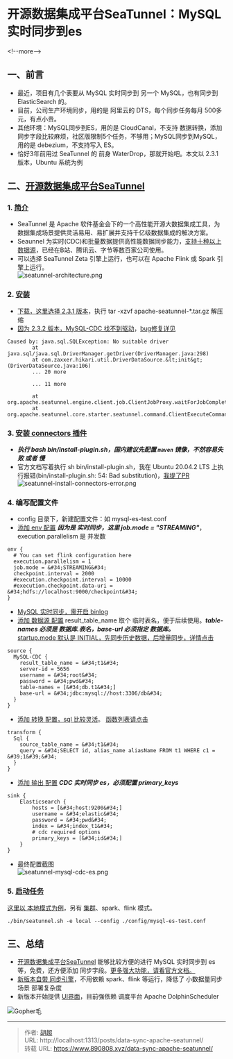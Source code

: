 # 开源数据集成平台SeaTunnel：MySQL实时同步到es


&lt;!--more--&gt;

## 一、前言
- 最近，项目有几个表要从 MySQL 实时同步到 另一个 MySQL，也有同步到 ElasticSearch 的。
- 目前，公司生产环境同步，用的是 阿里云的 DTS，每个同步任务每月 500多元，有点小贵。
- 其他环境：MySQL同步到ES，用的是 CloudCanal，不支持 数据转换，添加同步字段比较麻烦，社区版限制5个任务，不够用；MySQL同步到MySQL，用的是 debezium，不支持写入 ES。
- 恰好3年前用过 SeaTunnel 的 前身 WaterDrop，那就开始吧。本文以 2.3.1 版本，Ubuntu 系统为例

## 二、[开源数据集成平台SeaTunnel](https://github.com/apache/seatunnel)
### 1. [简介](https://seatunnel.apache.org/docs/2.3.1/about)   
- SeaTunnel 是 Apache 软件基金会下的一个高性能开源大数据集成工具，为数据集成场景提供灵活易用、易扩展并支持千亿级数据集成的解决方案。
- Seaunnel 为实时(CDC)和批量数据提供高性能数据同步能力，[支持十种以上数据源](https://seatunnel.apache.org/docs/2.3.1/Connector-v2-release-state)，已经在B站、腾讯云、字节等数百家公司使用。 
- 可以选择 SeaTunnel Zeta 引擎上运行，也可以在 Apache Flink 或 Spark 引擎上运行。   
![seatunnel-architecture.png](https://img.890808.xyz/file/javalover123/2023/07/seatunnel-architecture.png)


### 2. [安装](https://seatunnel.apache.org/docs/2.3.1/start-v2/locally/deployment#step-1-prepare-the-environment)
- [下载，这里选择 2.3.1 版本](https://seatunnel.apache.org/download/)，执行 tar -xzvf apache-seatunnel-*.tar.gz 解压缩  
- [因为 2.3.2 版本，MySQL-CDC 找不到驱动](https://github.com/apache/seatunnel/issues/4959)，[bug修复详见](https://github.com/apache/seatunnel/pull/4945/files)   
```
Caused by: java.sql.SQLException: No suitable driver
        at java.sql/java.sql.DriverManager.getDriver(DriverManager.java:298)
        at com.zaxxer.hikari.util.DriverDataSource.&lt;init&gt;(DriverDataSource.java:106)
        ... 20 more

        ... 11 more

        at org.apache.seatunnel.engine.client.job.ClientJobProxy.waitForJobComplete(ClientJobProxy.java:122)
        at org.apache.seatunnel.core.starter.seatunnel.command.ClientExecuteCommand.execute(ClientExecuteCommand.java:181)
```

### 3. [安装 connectors 插件](https://seatunnel.apache.org/docs/2.3.1/start-v2/locally/deployment#step-3-install-connectors-plugin)
- ***执行 bash bin/install-plugin.sh，国内建议先配置 `maven` 镜像，不然容易失败 或者 慢***
- 官方文档写着执行 sh bin/install-plugin.sh，我在 Ubuntu 20.04.2 LTS 上执行报错(bin/install-plugin.sh: 54: Bad substitution)，[我提了PR](https://github.com/apache/seatunnel-website/pull/253)   
![seatunnel-install-connectors-error.png](https://img.890808.xyz/file/javalover123/2023/07/seatunnel-install-connectors-error.png)


### 4. 编写配置文件
- config 目录下，新建配置文件：如 mysql-es-test.conf
- [添加 env 配置](https://seatunnel.apache.org/docs/2.3.1/start-v2/locally/quick-start-seatunnel-engine#step-2-add-job-config-file-to-define-a-job)
***因为是 实时同步，这里 job.mode = &#34;STREAMING&#34;***，execution.parallelism 是 并发数   
```
env {
  # You can set flink configuration here
  execution.parallelism = 1
  job.mode = &#34;STREAMING&#34;
  checkpoint.interval = 2000
  #execution.checkpoint.interval = 10000
  #execution.checkpoint.data-uri = &#34;hdfs://localhost:9000/checkpoint&#34;
}
```

- [MySQL 实时同步，需开启 binlog](https://debezium.io/documentation/reference/1.6/connectors/mysql.html#setting-up-mysql)
- [添加 数据源 配置](https://seatunnel.apache.org/docs/2.3.1/connector-v2/source/MySQL-CDC#options)
result_table_name 取个 临时表名，便于后续使用。***table-names 必须是 数据库.表名，base-url 必须指定 数据库。***   
[startup.mode 默认是 INITIAL，先同步历史数据，后增量同步，详情点击](https://github.com/apache/seatunnel/blob/3cd51b6defd3ddd3b011cf0f6b48f3c209bf9d22/seatunnel-connectors-v2/connector-cdc/connector-cdc-base/src/main/java/org/apache/seatunnel/connectors/cdc/base/option/StartupMode.java#L27)   
```
source {
  MySQL-CDC {
    result_table_name = &#34;t1&#34;
    server-id = 5656
    username = &#34;root&#34;
    password = &#34;pwd&#34;
    table-names = [&#34;db.t1&#34;]
    base-url = &#34;jdbc:mysql://host:3306/db&#34;
  }
}
```

- [添加 转换 配置，sql 比较灵活](https://seatunnel.apache.org/docs/2.3.1/transform-v2/sql#options)。
[函数列表请点击](https://seatunnel.apache.org/docs/2.3.1/transform-v2/sql-functions)   
```
transform {
  Sql {
    source_table_name = &#34;t1&#34;
    query = &#34;SELECT id, alias_name aliasName FROM t1 WHERE c1 = &#39;1&#39;&#34;
  }
}
```

- [添加 输出 配置](https://seatunnel.apache.org/docs/2.3.1/connector-v2/sink/Elasticsearch#options)
***CDC 实时同步 es，必须配置 primary_keys***   
```
sink {
    Elasticsearch {
        hosts = [&#34;host:9200&#34;]
        username = &#34;elastic&#34;
        password = &#34;pwd&#34;
        index = &#34;index_t1&#34;
        # cdc required options
        primary_keys = [&#34;id&#34;]
    }
}
```

- 最终配置截图   
![seatunnel-mysql-cdc-es.png](https://img.890808.xyz/file/javalover123/2023/07/seatunnel-mysql-cdc-es.png)


### 5. [启动任务](https://seatunnel.apache.org/docs/2.3.1/start-v2/locally/quick-start-seatunnel-engine#step-3-run-seatunnel-application)   
[这里以 本地模式为例](https://seatunnel.apache.org/docs/2.3.1/seatunnel-engine/local-mode)，另有 [集群](https://seatunnel.apache.org/docs/2.3.1/seatunnel-engine/deployment)、spark、flink 模式。   
```shell
./bin/seatunnel.sh -e local --config ./config/mysql-es-test.conf
```

## 三、总结
- [开源数据集成平台SeaTunnel](https://github.com/apache/seatunnel) 能够比较方便的进行 MySQL 实时同步到 es 等，免费，还方便添加 同步字段。[更多强大功能，请看官方文档。](https://seatunnel.apache.org/docs/2.3.1/about)
- [新版本自带 同步引擎](https://seatunnel.apache.org/docs/2.3.1/seatunnel-engine/about)，不用依赖 spark、flink 等运行，降低了 小数据量同步场景 部署复杂度
- 新版本开始提供 [UI界面](https://github.com/apache/seatunnel-web)，目前强依赖 调度平台 Apache DolphinScheduler


![Gopher毛](https://blog.huchao.vip/picx-images-hosting/blog/%E5%85%AC%E4%BC%97%E5%8F%B7.58h8ppzfbd.webp)


---

> 作者: [胡超](https://github.com/mao888)  
> URL: http://localhost:1313/posts/data-sync-apache-seatunnel/  
> 转载 URL: https://www.890808.xyz/data-sync-apache-seatunnel/

